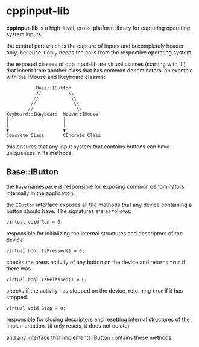 # cppinput-lib

**cppinput-lib** is a high-level, cross-platform library for capturing operating system inputs.

the central part which is the capture of inputs and is completely header only, because it only needs the calls from the respective operating system.

the exposed classes of cpp input-lib are virtual classes (starting with 'I') that inherit from another class that has common denominators.
an example with the IMouse and IKeyboard classes:

```
           Base::IButton          
           //          \\          
          //            \\         
         //              \\        
        //                \\       
Keyboard::IKeyboard  Mouse::IMouse 
│                    │             
│                    │             
▼                    ▼             
Concrete Class       COncrete Class

```

this ensures that any input system that contains buttons can have uniqueness in its methods.

## Base::IButton

the `Base` namespace is responsible for exposing common denominators internally in the application.

the `IButton` interface exposes all the methods that any device containing a button should have. The signatures are as follows:

`virtual void Run = 0;`

responsible for initializing the internal structures and descriptors of the device.

`virtual bool IsPressed() = 0;`

checks the press activity of any button on the device and returns `true` if there was.

`virtual bool IsReleased() = 0;`

checks if the activity has stopped on the device, returning `true` if it has stopped.

`virtual void Stop = 0;`

responsible for closing descriptors and resetting internal structures of the implementation. (it only resets, it does not delete)

and any interface that implements IButton contains these methods.
